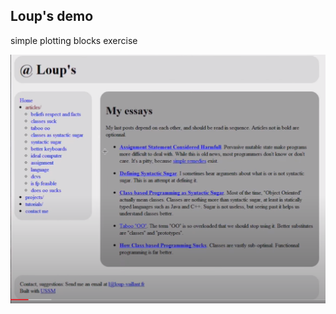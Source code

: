 ## Loup's demo

simple plotting blocks exercise

 

![](https://raw.githubusercontent.com/jupiterorbita/HTML-CSS-Loops-Demo/master/sample.png)